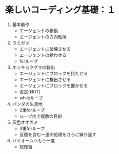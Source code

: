 # 楽しいコーディング基礎：１
1. 基本動作
	- エージェントの移動
	- エージェントの方向転換
1. ウミガメ
	- エージェントに破壊させる
	- エージェントの拾わせる
	- forループ
1. ホッキョクグマの救出
	- エージェントにブロックを持たせる
	- エージェントに検出させる
	- エージェントにブロックを置かせる
	- 否定(NOT)
	- whileループ
1. パンダの生息地
	- 2重forループ
	- ループ内で複数の目的
1. 灰色オオカミ
	- 3重forループ
	- 反復を含む一連の処理をさらに繰り返す
1. バイオームへもう一度
	- 総復習